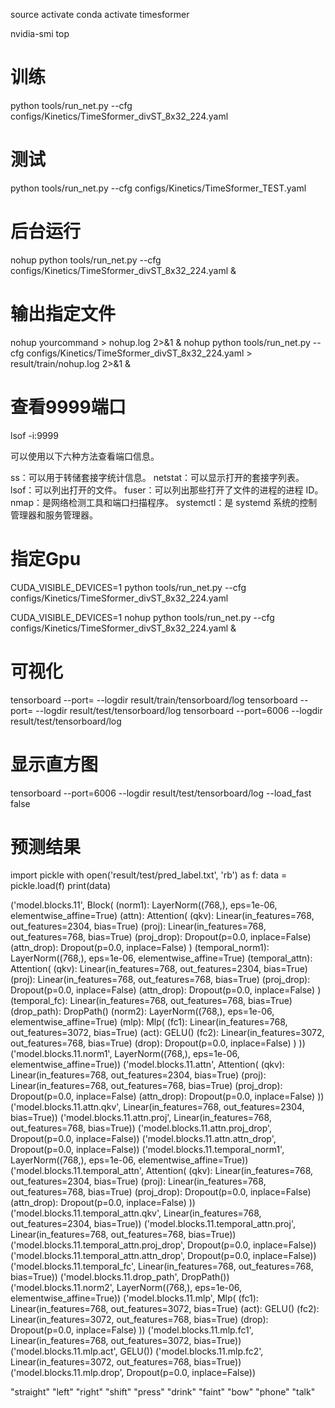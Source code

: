 source activate
conda activate timesformer


nvidia-smi
top 

# 训练
python tools/run_net.py --cfg configs/Kinetics/TimeSformer_divST_8x32_224.yaml 
# 测试
python tools/run_net.py --cfg configs/Kinetics/TimeSformer_TEST.yaml

# 后台运行
nohup python tools/run_net.py --cfg configs/Kinetics/TimeSformer_divST_8x32_224.yaml &
# 输出指定文件
nohup yourcommand > nohup.log 2>&1 &
nohup python tools/run_net.py --cfg configs/Kinetics/TimeSformer_divST_8x32_224.yaml > result/train/nohup.log 2>&1 &

# 查看9999端口
lsof -i:9999

可以使用以下六种方法查看端口信息。

ss：可以用于转储套接字统计信息。
netstat：可以显示打开的套接字列表。
lsof：可以列出打开的文件。
fuser：可以列出那些打开了文件的进程的进程 ID。
nmap：是网络检测工具和端口扫描程序。
systemctl：是 systemd 系统的控制管理器和服务管理器。

# 指定Gpu
CUDA_VISIBLE_DEVICES=1 python tools/run_net.py --cfg configs/Kinetics/TimeSformer_divST_8x32_224.yaml 

CUDA_VISIBLE_DEVICES=1 nohup python tools/run_net.py --cfg configs/Kinetics/TimeSformer_divST_8x32_224.yaml &



# 可视化
tensorboard  --port=<port-number> --logdir result/train/tensorboard/log
tensorboard  --port=<port-number> --logdir result/test/tensorboard/log
tensorboard  --port=6006 --logdir result/test/tensorboard/log
# 显示直方图
tensorboard  --port=6006 --logdir result/test/tensorboard/log  --load_fast false

# 预测结果
import pickle
with open('result/test/pred_label.txt', 'rb') as f:
    data = pickle.load(f)
print(data) 



('model.blocks.11', Block(
  (norm1): LayerNorm((768,), eps=1e-06, elementwise_affine=True)
  (attn): Attention(
        (qkv): Linear(in_features=768, out_features=2304, bias=True)
        (proj): Linear(in_features=768, out_features=768, bias=True)
        (proj_drop): Dropout(p=0.0, inplace=False)
        (attn_drop): Dropout(p=0.0, inplace=False)
    )
  (temporal_norm1): LayerNorm((768,), eps=1e-06, elementwise_affine=True)
  (temporal_attn): Attention(
    (qkv): Linear(in_features=768, out_features=2304, bias=True)
    (proj): Linear(in_features=768, out_features=768, bias=True)
    (proj_drop): Dropout(p=0.0, inplace=False)
    (attn_drop): Dropout(p=0.0, inplace=False)
  )
  (temporal_fc): Linear(in_features=768, out_features=768, bias=True)
  (drop_path): DropPath()
  (norm2): LayerNorm((768,), eps=1e-06, elementwise_affine=True)
  (mlp): Mlp(
    (fc1): Linear(in_features=768, out_features=3072, bias=True)
    (act): GELU()
    (fc2): Linear(in_features=3072, out_features=768, bias=True)
    (drop): Dropout(p=0.0, inplace=False)
  )
))
('model.blocks.11.norm1', LayerNorm((768,), eps=1e-06, elementwise_affine=True))
('model.blocks.11.attn', Attention(
  (qkv): Linear(in_features=768, out_features=2304, bias=True)
  (proj): Linear(in_features=768, out_features=768, bias=True)
  (proj_drop): Dropout(p=0.0, inplace=False)
  (attn_drop): Dropout(p=0.0, inplace=False)
))
('model.blocks.11.attn.qkv', Linear(in_features=768, out_features=2304, bias=True))
('model.blocks.11.attn.proj', Linear(in_features=768, out_features=768, bias=True))
('model.blocks.11.attn.proj_drop', Dropout(p=0.0, inplace=False))
('model.blocks.11.attn.attn_drop', Dropout(p=0.0, inplace=False))
('model.blocks.11.temporal_norm1', LayerNorm((768,), eps=1e-06, elementwise_affine=True))
('model.blocks.11.temporal_attn', Attention(
  (qkv): Linear(in_features=768, out_features=2304, bias=True)
  (proj): Linear(in_features=768, out_features=768, bias=True)
  (proj_drop): Dropout(p=0.0, inplace=False)
  (attn_drop): Dropout(p=0.0, inplace=False)
))
('model.blocks.11.temporal_attn.qkv', Linear(in_features=768, out_features=2304, bias=True))
('model.blocks.11.temporal_attn.proj', Linear(in_features=768, out_features=768, bias=True))
('model.blocks.11.temporal_attn.proj_drop', Dropout(p=0.0, inplace=False))
('model.blocks.11.temporal_attn.attn_drop', Dropout(p=0.0, inplace=False))
('model.blocks.11.temporal_fc', Linear(in_features=768, out_features=768, bias=True))
('model.blocks.11.drop_path', DropPath())
('model.blocks.11.norm2', LayerNorm((768,), eps=1e-06, elementwise_affine=True))
('model.blocks.11.mlp', Mlp(
  (fc1): Linear(in_features=768, out_features=3072, bias=True)
  (act): GELU()
  (fc2): Linear(in_features=3072, out_features=768, bias=True)
  (drop): Dropout(p=0.0, inplace=False)
))
('model.blocks.11.mlp.fc1', Linear(in_features=768, out_features=3072, bias=True))
('model.blocks.11.mlp.act', GELU())
('model.blocks.11.mlp.fc2', Linear(in_features=3072, out_features=768, bias=True))
('model.blocks.11.mlp.drop', Dropout(p=0.0, inplace=False))


"straight"
"left"
"right"
"shift"
"press"
"drink"
"faint"
"bow"
"phone"
"talk"